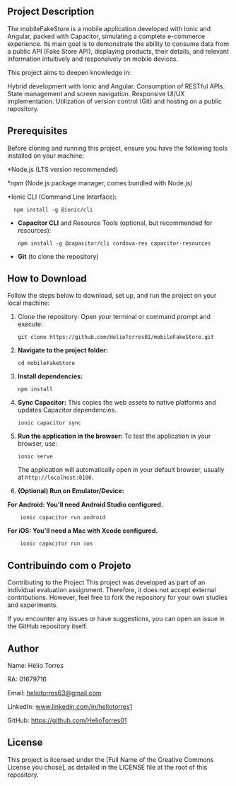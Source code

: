 ## Project Description
The mobileFakeStore is a mobile application developed with Ionic and Angular, packed with Capacitor, simulating a complete e-commerce experience. Its main goal is to demonstrate the ability to consume data from a public API (Fake Store API), displaying products, their details, and relevant information intuitively and responsively on mobile devices.

This project aims to deepen knowledge in:

Hybrid development with Ionic and Angular.
Consumption of RESTful APIs.
State management and screen navigation.
Responsive UI/UX implementation.
Utilization of version control (Git) and hosting on a public repository.

## Prerequisites
Before cloning and running this project, ensure you have the following tools installed on your machine:

*Node.js (LTS version recommended)

*npm (Node.js package manager, comes bundled with Node.js)

*Ionic CLI (Command Line Interface):
   
      npm install -g @ionic/cli

* **Capacitor CLI** and Resource Tools (optional, but recommended for resources):
    
      npm install -g @capacitor/cli cordova-res capacitor-resources
    
* **Git** (to clone the repository)

## How to Download
Follow the steps below to download, set up, and run the project on your local machine:

1. Clone the repository:
 Open your terminal or command prompt and execute:

       git clone https://github.com/HelioTorres01/mobileFakeStore.git
    

3.  **Navigate to the project folder:**
  
        cd mobileFakeStore
  

4.  **Install dependencies:**
   
        npm install
    

5.  **Sync Capacitor:**
    This copies the web assets to native platforms and updates Capacitor dependencies.

        ionic capacitor sync
    

6.  **Run the application in the browser:**
 To test the application in your browser, use:
   
        ionic serve
   
    The application will automatically open in your default browser, usually at `http://localhost:8100`.

7.  **(Optional) Run on Emulator/Device:**

 **For Android: You'll need Android Studio configured.**
       
        ionic capacitor run android
        
 **For iOS: You'll need a Mac with Xcode configured.**
        
        ionic capacitor run ios
        

## Contribuindo com o Projeto

Contributing to the Project
This project was developed as part of an individual evaluation assignment. Therefore, it does not accept external contributions. However, feel free to fork the repository for your own studies and experiments.

If you encounter any issues or have suggestions, you can open an issue in the GitHub repository itself.

## Author

Name: Hélio Torres

RA: 01679716

Email: heliotorres63@gmail.com

LinkedIn: www.linkedin.com/in/heliotorres1

GitHub: https://github.com/HelioTorres01

## License
  This project is licensed under the [Full Name of the Creative Commons License you chose], as detailed in the LICENSE file at the root of this repository.
    
